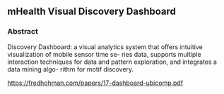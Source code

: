## mHealth Visual Discovery Dashboard
### Abstract
Discovery Dashboard: a visual analytics system that offers intuitive visualization of mobile sensor time se- ries data, supports multiple interaction techniques for data and pattern exploration, and integrates a data mining algo- rithm for motif discovery.



https://fredhohman.com/papers/17-dashboard-ubicomp.pdf

